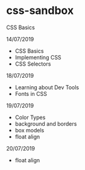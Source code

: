 # css-sandbox
CSS Basics

14/07/2019
- CSS Basics
- Implementing CSS
- CSS Selectors

18/07/2019
- Learning about Dev Tools
- Fonts in CSS

19/07/2019
- Color Types
- background and borders
- box models
- float align

20/07/2019
- float align